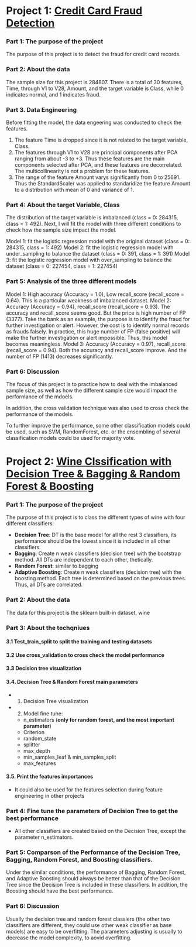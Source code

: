 # Project 1: [Credit Card Fraud Detection](https://github.com/xslittlemaggie/Machine-Learning-Projects/blob/master/CreditCard_LogisticRegression_UnderSample_OverSample.ipynb)
### Part 1: The purpose of the project
The purpose of this project is to detect the fraud for credit card records. 

### Part 2: About the data
The sample size for this project is 284807. There is a total of 30 features, Time, through V1 to V28, Amount, and the target variable is Class, while 0 indicates normal, and 1 indicates fraud.

### Part 3. Data Engineering 
Before fitting the model, the data engeering was conducted to check the features. 
1. The feature Time is dropped since it is not related to the target variable, Class.
2. The features through V1 to V28 are principal components after PCA ranging from about -3 to +3. Thus these features are the main components selected after PCA, and these features are decorrelated. The multicollinearity is not a problem for these features. 
3. The range of the feature Amount varys significantly from 0 to 25691. Thus the StandardScaler was applied to standaridize the feature Amount to a distribution with mean of 0 and variance of 1.

### Part 4: About the target Variable, Class
The distribution of the target variable is imbalanced (class = 0: 284315, class = 1: 492). Next, I will fit the model with three different conditions to check how the sample size impact the model. 

Model 1: fit the logistic regression model with the original dataset (class = 0: 284315, class = 1: 492) 
Model 2: fit the logistic regression model with under_sampling to balance the dataset (class = 0: 391, class = 1: 391)
Model 3: fit the logistic regression model with over_sampling to balance the dataset (class = 0: 227454, class = 1: 227454)

### Part 5: Analysis of the three different models
Model 1: High accuracy (Accuracy = 1.0), Low recall_score (recall_score = 0.64). This is a particular weakness of imbalanced dataset.
Model 2: Accuracy (Accuracy = 0.94), recall_score (recall_score = 0.93). The accuracy and recall_score seems good. But the price is high number of FP (3377). Take the bank as an example, the purpose is to identify the fraud for further investigation or alert. However, the cost is to identify normal records as frauds falsely. In practice, this huge number of FP (false positive) will make the further investigation or alert impossible. Thus, this model becomes meaningless. 
Model 3: Accuracy (Accuracy = 0.97), recall_score (recall_score = 0.94). Both the accuracy and recall_score improve. And the number of FP (1413) decreases significantly. 

### Part 6: Discussion
The focus of this project is to practice how to deal with the imbalanced sample size, as well as how the different sample size would impact the performance of the mdoels. 

In addition, the cross validation technique was also used to cross check the performance of the models. 

To further improve the performance, some other classification models could be used, such as SVM, RandomForest, etc. or the ensembling of several classification models could be used for majority vote. 



# Project 2: [Wine Clssification with Decision Tree & Bagging & Random Forest & Boosting](https://github.com/xslittlemaggie/Machine-Learning-Projects/blob/master/Wine_DecisionTree_RandomForest_Boosting.ipynb)
### Part 1: The purpose of the project
The purpose of this project is to class the different types of wine with four different classifiers:
- **Decision Tree**: DT is the base model for all the rest 3 classifiers, its performance should be the lowest since it is included in all other classifiers.
- **Bagging**: Create n weak classifiers (decision tree) with the bootstrap method. All DTs are independent to each other, thetically.  
- **Random Forest**: similar to bagging
- **Adaptive Boosting**: Create n weak classifiers (decision tree) with the boosting method. Each tree is determined based on the previous trees. Thus, all DTs are correlated.

### Part 2: About the data
The data for this project is the sklearn built-in dataset, wine

### Part 3: About the techqniues
#### 3.1 Test_train_split to split the training and testing datasets
#### 3.2 Use cross_validation to cross check the model performance
#### 3.3 Decision tree visualization
#### 3.4. Decision Tree & Random Forest main parameters
- 1. Decision Tree visualization
- 2. Model fine tune: 
  - n_estimators (**only for random forest, and the most important parameter**)
  - Criterion
  - random_state
  - splitter
  - max_depth
  - min_samples_leaf & min_samples_split
  - max_features
#### 3.5. Print the features importances
- It could also be used for the features selection during feature engineering in other projects

### Part 4: Fine tune the parameters of Decision Tree to get the best performance 
- All other classifiers are created based on the Decision Tree, except the parameter n_estimators.

### Part 5: Comparson of the Performance of the Decision Tree, Bagging, Random Forest, and Boosting classifiers. 
Under the similar conditions, the performance of Bagging, Random Forest, and Adaptive Boosting should always be better than that of the Decision Tree since the Decision Tree is included in these classifiers. In addition, the Boosting should have the best performance. 

### Part 6: Discussion
Usually the decision tree and random forest classiers (the other two classifiers are different, they could use other weak classifier as base models) are easy to be overfitting. The parameters adjusting is usually to decrease the model complexity, to aovid overfitting.


